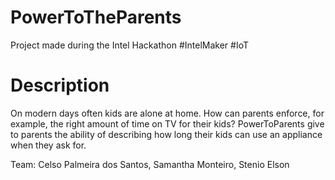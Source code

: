 # PowerToTheParents
Project made during the Intel Hackathon #IntelMaker #IoT

# Description
On modern days often kids are alone at home. How can parents enforce, for example, the right amount of time on TV for their kids?
PowerToParents give to parents the ability of describing how long their kids can use an appliance when they ask for.

Team:
Celso Palmeira dos Santos,
Samantha Monteiro,
Stenio Elson

